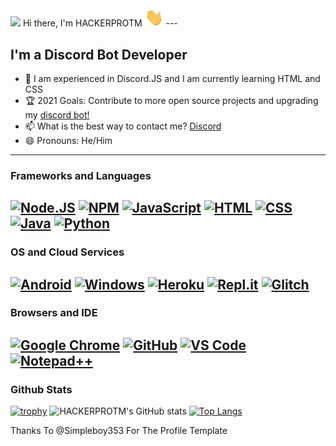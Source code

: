  <img width="100" src="https://user-images.githubusercontent.com/6661165/91657958-61b4fd00-eb00-11ea-9def-dc7ef5367e34.png">
 Hi there, I'm HACKERPROTM <img width="30px" src="https://github.com/SatYu26/SatYu26/raw/master/Assets/Hi.gif" />
---

 I'm a Discord Bot Developer
---

- 🌱 I am experienced in Discord.JS and I am currently learning HTML and CSS
- 🏆 2021 Goals: Contribute to more open source projects and upgrading my [discord bot!](https://infinitybot.tk/invite)
- 📫 What is the best way to contact me? [Discord](https://discord.com/users/661501985517862972)
- 😄 Pronouns: He/Him

---

### Frameworks and Languages
[![Node.JS](https://img.shields.io/badge/Node.js-339933?style=for-the-badge&logo=nodedotjs&logoColor=white)](https://nodejs.org)
[![NPM](https://img.shields.io/badge/npm-CB3837?style=for-the-badge&logo=npm&logoColor=white)](https://npmjs.org)
[![JavaScript](https://img.shields.io/badge/JavaScript-F7DF1E?style=for-the-badge&logo=javascript&logoColor=white)](https://javascript.com)
[![HTML](https://img.shields.io/badge/HTML-E34F26?style=for-the-badge&logo=html5&logoColor=white)](https://html.spec.whatwg.org/multipage/)
[![CSS](https://img.shields.io/badge/CSS-1572B6?style=for-the-badge&logo=css3&logoColor=white)](https://w3.org/Style/CSS)
[![Java](https://img.shields.io/badge/JAVA-FF6C37?style=for-the-badge&logo=Java&logoColor=white)](https://java.com)
[![Python](https://img.shields.io/badge/Python-0000FF?&style=for-the-badge&logo=Python&logoColor=white)](https://python.org)
---

### OS and Cloud Services
[![Android](https://img.shields.io/badge/Android-3DDC84?style=for-the-badge&logo=android&logoColor=white)](https://android.com)
[![Windows](https://img.shields.io/badge/Windows-0078D6?style=for-the-badge&logo=windows&logoColor=white)](https://microsoft.com/windows)
[![Heroku](https://img.shields.io/badge/Heroku-430098?style=for-the-badge&logo=heroku&logoColor=white)](https://heroku.com)
[![Repl.it](https://img.shields.io/badge/replit-667881?style=for-the-badge&logo=replit&logoColor=white)](https://replit.com)
[![Glitch](https://img.shields.io/badge/Glitch-2800ff?style=for-the-badge&logo=glitch&logoColor=white)](https://glitch.com)
---

### Browsers and IDE
[![Google Chrome](https://img.shields.io/badge/Google_chrome-4285F4?style=for-the-badge&logo=Google-chrome&logoColor=white)](https://google.com/chrome/)
[![GitHub](https://img.shields.io/badge/Github-100000?style=for-the-badge&logo=github&logoColor=white)](https://github.com)
[![VS Code](https://img.shields.io/badge/Visual_Studio_Code-0078D4?style=for-the-badge&logo=visual%20studio%20code&logoColor=white)](https://code.visualstudio.com)
[![Notepad++](https://img.shields.io/badge/Notepad++-90E59A.svg?style=for-the-badge&logo=notepad%2B%2B&logoColor=black)](https://notepad-plus-plus.org)
---

### Github Stats
[![trophy](https://github-profile-trophy.vercel.app/?username=HACKERPROTM&theme=onedark&title=Joined2021,Commit,Followers,Repositories,Stars,PullRequest)](https://github.com/ryo-ma/github-profile-trophy)
![HACKERPROTM's GitHub stats](https://github-readme-stats.vercel.app/api?username=HACKERPROTM&show_icons=true&title_color=ff0000&text_color=ffffff&bg_color=000&icon_color=ff0000)
[![Top Langs](https://github-readme-stats.vercel.app/api/top-langs/?username=HACKERPROTM)](https://github.com/anuraghazra/github-readme-stats)

<p text-align:center>Thanks To @Simpleboy353 For The Profile Template</p>

